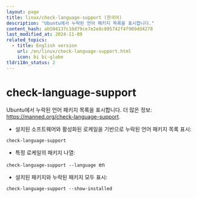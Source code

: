 ```yaml
---
layout: page
title: linux/check-language-support (한국어)
description: "Ubuntu에서 누락된 언어 패키지 목록을 표시합니다."
content_hash: ab504137c18d79ce7e2e8c805742f4f909dd4278
last_modified_at: 2024-11-09
related_topics:
  - title: English version
    url: /en/linux/check-language-support.html
    icon: bi bi-globe
tldri18n_status: 2
---
```

# check-language-support

Ubuntu에서 누락된 언어 패키지 목록을 표시합니다.
더 많은 정보: <https://manned.org/check-language-support>.

- 설치된 소프트웨어와 활성화된 로케일을 기반으로 누락된 언어 패키지 목록 표시:

`check-language-support`

- 특정 로케일의 패키지 나열:

`check-language-support --language `<span class="tldr-var badge badge-pill bg-dark-lm bg-white-dm text-white-lm text-dark-dm font-weight-bold">en</span>

- 설치된 패키지와 누락된 패키지 모두 표시:

`check-language-support --show-installed`
